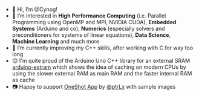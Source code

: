 - 👋 Hi, I’m @Cynog!
- 👀 I’m interested in **High Performance Computing** (i.e. Parallel Programming using OpenMP and MPI, NVIDIA CUDA), **Embedded Systems** (Arduino and co), **Numerics** (especially solvers and preconditioners for systems of linear equations), **Data Science**, **Machine Learning** and much more
- 🌱 I’m currently improving my C++ skills, after working with C for way too long
- 😊 I'm quite proud of the Arduino Uno C++ library for an external SRAM [arduino-extram](https://github.com/Cynog/arduino-extram/) which shows the idea of caching on modern CPUs by using the slower external RAM as main RAM and the faster internal RAM as cache
- 📷 Happy to support [OneShot App](https://github.com/ptrLx/OneShot) by [@ptrLx](https://github.com/ptrLx) with sample images

<!---
Cynog/Cynog is a ✨ special ✨ repository because its `README.md` (this file) appears on your GitHub profile.
You can click the Preview link to take a look at your changes.
--->

